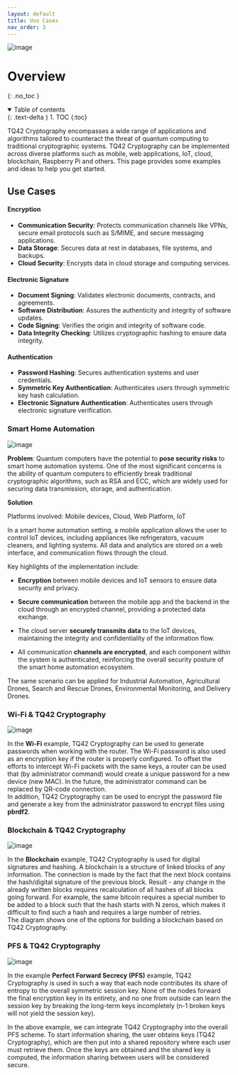 ```yaml
---
layout: default
title: Use Cases
nav_order: 3
---
```


![image](img/use_cases.png)

# Overview
{: .no_toc }

<details open markdown="block">
  <summary>
    Table of contents
  </summary>
  {: .text-delta }
1. TOC
{:toc}
</details>


TQ42 Cryptography encompasses a wide range of applications and algorithms tailored to counteract the threat of quantum computing to traditional cryptographic systems. TQ42 Cryptography can be implemented across diverse platforms such as mobile, web applications, IoT, cloud, blockchain, Raspberry Pi and others. This page provides some examples and ideas to help you get started.

## Use Cases

#### Encryption

-   **Communication Security**: Protects communication channels like VPNs, secure email protocols such as S/MIME, and secure messaging applications.
-   **Data Storage**: Secures data at rest in databases, file systems, and backups.
-   **Cloud Security**: Encrypts data in cloud storage and computing services.

#### Electronic Signature

-   **Document Signing**: Validates electronic documents, contracts, and agreements.
-   **Software Distribution**: Assures the authenticity and integrity of software updates.
-   **Code Signing**: Verifies the origin and integrity of software code.  
-   **Data Integrity Checking**: Utilizes cryptographic hashing to ensure data integrity.

#### Authentication

-   **Password Hashing**: Secures authentication systems and user credentials.
-   **Symmetric Key Authentication**: Authenticates users through symmetric key hash calculation.   
-   **Electronic Signature Authentication**: Authenticates users through electronic signature verification.  

### Smart Home Automation

![image](img\use_cases_IoT_security.png)

**Problem**: Quantum computers have the potential to **pose security risks** to smart home automation systems. One of the most significant concerns is the ability of quantum computers to efficiently break traditional cryptographic algorithms, such as RSA and ECC, which are widely used for securing data transmission, storage, and authentication.

**Solution**

Platforms involved: Mobile devices, Cloud, Web Platform, IoT

In a smart home automation setting, a mobile application allows the user to control IoT devices, including appliances like refrigerators, vacuum cleaners, and lighting systems. All data and analytics are stored on a web interface, and communication flows through the cloud.

Key highlights of the implementation include:

-   **Encryption** between mobile devices and IoT sensors to ensure data security and privacy.
    
-   **Secure communication** between the mobile app and the backend in the cloud through an encrypted channel, providing a protected data exchange.
    
-   The cloud server **securely transmits data** to the IoT devices, maintaining the integrity and confidentiality of the information flow.
    
-   All communication **channels are encrypted**, and each component within the system is authenticated, reinforcing the overall security posture of the smart home automation ecosystem.

The same scenario can be applied for Industrial Automation, Agricultural Drones, Search and Rescue Drones, Environmental Monitoring, and Delivery Drones.

### Wi-Fi & TQ42 Cryptography

![image](img/use_cases_WIFI.png)

In the **Wi-Fi** example, TQ42 Cryptography can be used to generate passwords when working with the router. The Wi-Fi password is also used as an encryption key if the router is properly configured. To offset the efforts to intercept Wi-Fi packets with the same keys, a router can be used that (by administrator command) would create a unique password for a new device (new MAC). In the future, the administrator command can be replaced by QR-code connection.  
In addition, TQ42 Cryptography can be used to encrypt the password file and generate a key from the administrator password to encrypt files using **pbrdf2**.

### Blockchain & TQ42 Cryptography

![image](img/use_cases_blockchain.png)

In the **Blockchain** example, TQ42 Cryptography is used for digital signatures and hashing. A blockchain is a structure of linked blocks of any information. The connection is made by the fact that the next block contains the hash/digital signature of the previous block. Result - any change in the already written blocks requires recalculation of all hashes of all blocks going forward. For example, the same bitcoin requires a special number to be added to a block such that the hash starts with N zeros, which makes it difficult to find such a hash and requires a large number of retries.  
The diagram shows one of the options for building a blockchain based on TQ42 Cryptography.

### PFS & TQ42 Cryptography

![image](img/use_cases_PFS.png)

In the example **Perfect Forward Secrecy (PFS)** example, TQ42 Cryptography is used in such a way that each node contributes its share of entropy to the overall symmetric session key. None of the nodes forward the final encryption key in its entirety, and no one from outside can learn the session key by breaking the long-term keys incompletely (n-1 broken keys will not yield the session key).

In the above example, we can integrate TQ42 Cryptography into the overall PFS scheme. To start information sharing, the user obtains keys (TQ42 Cryptography), which are then put into a shared repository where each user must retrieve them. Once the keys are obtained and the shared key is computed, the information sharing between users will be considered secure.
